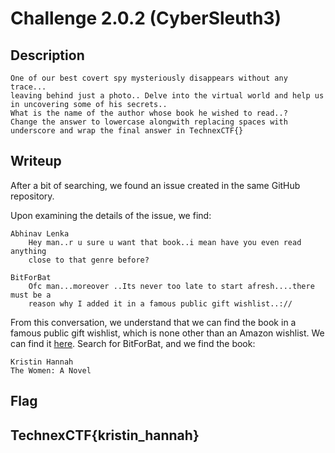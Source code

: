 
# Challenge 2.0.2 (CyberSleuth3)

## Description
```
One of our best covert spy mysteriously disappears without any trace...
leaving behind just a photo.. Delve into the virtual world and help us in uncovering some of his secrets..
What is the name of the author whose book he wished to read..?
Change the answer to lowercase alongwith replacing spaces with underscore and wrap the final answer in TechnexCTF{}
```
## Writeup
After a bit of searching, we found an issue created in the same GitHub repository.

Upon examining the details of the issue, we find:
```
Abhinav Lenka
    Hey man..r u sure u want that book..i mean have you even read anything
    close to that genre before?

BitForBat
    Ofc man...moreover ..Its never too late to start afresh....there must be a
    reason why I added it in a famous public gift wishlist..://
```
From this conversation, we understand that we can find the book in a famous public gift wishlist, which is none other than an Amazon wishlist. We can find it [here](https://www.amazon.com/registries?ref_=nav_cs_registry&ref_=nav_cs_registry). Search for BitForBat, and we find the book:
```
Kristin Hannah
The Women: A Novel
```

## Flag

##  TechnexCTF{kristin_hannah}
